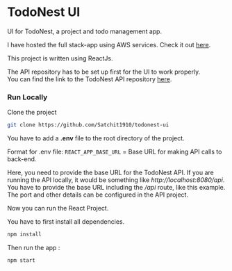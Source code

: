 
# TodoNest UI

UI for TodoNest, a project and todo management app.

I have hosted the full stack-app using AWS services. Check it out [here](http://todonest-ui.s3-website-us-east-1.amazonaws.com).

This project is written using ReactJs. 

The API repository has to be set up first for the UI to work properly. <br>You can find the link to the TodoNest API repository [here](https://github.com/Satchit1910/todonest-api).


### Run Locally

Clone the project

```bash
git clone https://github.com/Satchit1910/todonest-ui
```

You have to add a **.env** file to the root directory of the project.

Format for .env file:
`REACT_APP_BASE_URL` = Base URL for making API calls to back-end.

Here, you need to provide the base URL for the TodoNest API.
If you are running the API locally, it would be something like *http://localhost:8080/api*. You have to provide the base URL including the */api* route, like this example. The port and other details can be configured in the API project.

Now you can run the React Project.

You have to first install all dependencies.
```bash
npm install
```

Then run the app :
```bash
npm start
```



